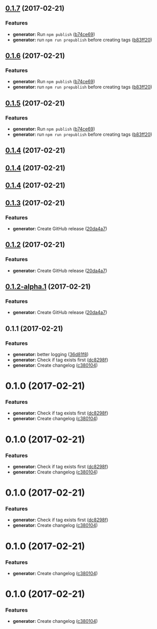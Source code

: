 <a name="0.1.7"></a>
## [0.1.7](https://github.com/LukasHechenberger/automated-release/compare/1.3.0...v0.1.7) (2017-02-21)


### Features

* **generator:** Run `npm publish` ([b74ce69](https://github.com/LukasHechenberger/automated-release/commit/b74ce69))
* **generator:** run `npm run prepublish` before creating tags ([b83ff20](https://github.com/LukasHechenberger/automated-release/commit/b83ff20))



<a name="0.1.6"></a>
## [0.1.6](https://github.com/LukasHechenberger/automated-release/compare/1.3.0...v0.1.6) (2017-02-21)


### Features

* **generator:** Run `npm publish` ([b74ce69](https://github.com/LukasHechenberger/automated-release/commit/b74ce69))
* **generator:** run `npm run prepublish` before creating tags ([b83ff20](https://github.com/LukasHechenberger/automated-release/commit/b83ff20))



<a name="0.1.5"></a>
## [0.1.5](https://github.com/LukasHechenberger/automated-release/compare/1.3.0...v0.1.5) (2017-02-21)


### Features

* **generator:** Run `npm publish` ([b74ce69](https://github.com/LukasHechenberger/automated-release/commit/b74ce69))
* **generator:** run `npm run prepublish` before creating tags ([b83ff20](https://github.com/LukasHechenberger/automated-release/commit/b83ff20))



<a name="0.1.4"></a>
## [0.1.4](https://github.com/LukasHechenberger/automated-release/compare/1.3.0...v0.1.4) (2017-02-21)



<a name="0.1.4"></a>
## [0.1.4](https://github.com/LukasHechenberger/automated-release/compare/1.3.0...v0.1.4) (2017-02-21)



<a name="0.1.4"></a>
## [0.1.4](https://github.com/LukasHechenberger/automated-release/compare/1.3.0...v0.1.4) (2017-02-21)



<a name="0.1.3"></a>
## [0.1.3](https://github.com/LukasHechenberger/automated-release/compare/0.1.1...v0.1.3) (2017-02-21)


### Features

* **generator:** Create GitHub release ([20da4a7](https://github.com/LukasHechenberger/automated-release/commit/20da4a7))



<a name="0.1.2"></a>
## [0.1.2](https://github.com/LukasHechenberger/automated-release/compare/0.1.1...v0.1.2) (2017-02-21)


### Features

* **generator:** Create GitHub release ([20da4a7](https://github.com/LukasHechenberger/automated-release/commit/20da4a7))



<a name="0.1.2-alpha.1"></a>
## [0.1.2-alpha.1](https://github.com/LukasHechenberger/automated-release/compare/0.1.1...v0.1.2-alpha.1) (2017-02-21)


### Features

* **generator:** Create GitHub release ([20da4a7](https://github.com/LukasHechenberger/automated-release/commit/20da4a7))



<a name="0.1.1"></a>
## 0.1.1 (2017-02-21)


### Features

* **generator:** better logging ([36d81f8](https://github.com/LukasHechenberger/automated-release/commit/36d81f8))
* **generator:** Check if tag exists first ([dc8298f](https://github.com/LukasHechenberger/automated-release/commit/dc8298f))
* **generator:** Create changelog ([c380104](https://github.com/LukasHechenberger/automated-release/commit/c380104))



<a name="0.1.0"></a>
# 0.1.0 (2017-02-21)


### Features

* **generator:** Check if tag exists first ([dc8298f](https://github.com/LukasHechenberger/automated-release/commit/dc8298f))
* **generator:** Create changelog ([c380104](https://github.com/LukasHechenberger/automated-release/commit/c380104))



<a name="0.1.0"></a>
# 0.1.0 (2017-02-21)


### Features

* **generator:** Check if tag exists first ([dc8298f](https://github.com/LukasHechenberger/automated-release/commit/dc8298f))
* **generator:** Create changelog ([c380104](https://github.com/LukasHechenberger/automated-release/commit/c380104))



<a name="0.1.0"></a>
# 0.1.0 (2017-02-21)


### Features

* **generator:** Check if tag exists first ([dc8298f](https://github.com/LukasHechenberger/automated-release/commit/dc8298f))
* **generator:** Create changelog ([c380104](https://github.com/LukasHechenberger/automated-release/commit/c380104))



<a name="0.1.0"></a>
# 0.1.0 (2017-02-21)


### Features

* **generator:** Create changelog ([c380104](https://github.com/LukasHechenberger/automated-release/commit/c380104))



<a name="0.1.0"></a>
# 0.1.0 (2017-02-21)


### Features

* **generator:** Create changelog ([c380104](https://github.com/LukasHechenberger/automated-release/commit/c380104))



